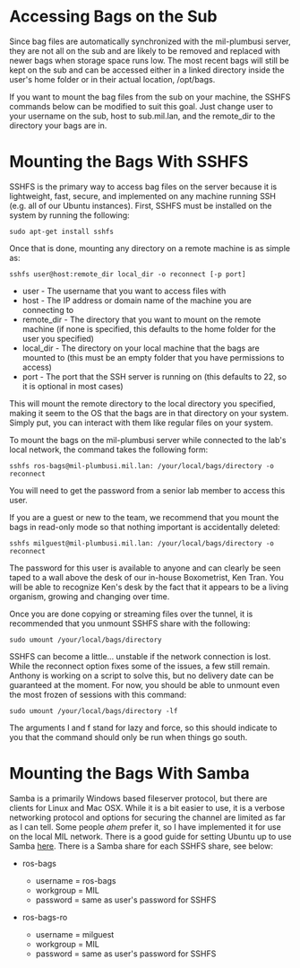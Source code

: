 # Accessing Bags on the Sub

Since bag files are automatically synchronized with the mil-plumbusi server, they are not all on the sub and are likely to be removed and replaced with newer bags when storage space runs low. The most recent bags will still be kept on the sub and can be accessed either in a linked directory inside the user's home folder or in their actual location, /opt/bags.

If you want to mount the bag files from the sub on your machine, the SSHFS commands below can be modified to suit this goal. Just change user to your username on the sub, host to sub.mil.lan, and the remote_dir to the directory your bags are in.

# Mounting the Bags With SSHFS

SSHFS is the primary way to access bag files on the server because it is lightweight, fast, secure, and implemented on any machine running SSH (e.g. all of our Ubuntu instances). First, SSHFS must be installed on the system by running the following:

    sudo apt-get install sshfs

Once that is done, mounting any directory on a remote machine is as simple as:

    sshfs user@host:remote_dir local_dir -o reconnect [-p port]

* user - The username that you want to access files with
* host - The IP address or domain name of the machine you are connecting to
* remote_dir - The directory that you want to mount on the remote machine (if none is specified, this defaults to the home folder for the user you specified)
* local_dir - The directory on your local machine that the bags are mounted to (this must be an empty folder that you have permissions to access)
* port - The port that the SSH server is running on (this defaults to 22, so it is optional in most cases)

This will mount the remote directory to the local directory you specified, making it seem to the OS that the bags are in that directory on your system. Simply put, you can interact with them like regular files on your system.

To mount the bags on the mil-plumbusi server while connected to the lab's local network, the command takes the following form:

    sshfs ros-bags@mil-plumbusi.mil.lan: /your/local/bags/directory -o reconnect

You will need to get the password from a senior lab member to access this user.

If you are a guest or new to the team, we recommend that you mount the bags in read-only mode so that nothing important is accidentally deleted:

    sshfs milguest@mil-plumbusi.mil.lan: /your/local/bags/directory -o reconnect

The password for this user is available to anyone and can clearly be seen taped to a wall above the desk of our in-house Boxometrist, Ken Tran. You will be able to recognize Ken's desk by the fact that it appears to be a living organism, growing and changing over time.

Once you are done copying or streaming files over the tunnel, it is recommended that you unmount SSHFS share with the following:

    sudo umount /your/local/bags/directory

SSHFS can become a little... unstable if the network connection is lost. While the reconnect option fixes some of the issues, a few still remain. Anthony is working on a script to solve this, but no delivery date can be guaranteed at the moment. For now, you should be able to unmount even the most frozen of sessions with this command:

    sudo umount /your/local/bags/directory -lf

The arguments l and f stand for lazy and force, so this should indicate to you that the command should only be run when things go south.

# Mounting the Bags With Samba

Samba is a primarily Windows based fileserver protocol, but there are clients for Linux and Mac OSX. While it is a bit easier to use, it is a verbose networking protocol and options for securing the channel are limited as far as I can tell. Some people *ahem* prefer it, so I have implemented it for use on the local MIL network. There is a good guide for setting Ubuntu up to use Samba [here](https://help.ubuntu.com/community/Samba/SambaClientGuide). There is a Samba share for each SSHFS share, see below:

* ros-bags
    * username = ros-bags
    * workgroup = MIL
    * password = same as user's password for SSHFS

* ros-bags-ro
    * username = milguest
    * workgroup = MIL
    * password = same as user's password for SSHFS